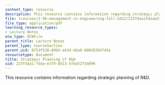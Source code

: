 ```yaml
---
content_type: resource
description: This resource contains information regarding strategic planning of R&D.
file: /courses/2-96-management-in-engineering-fall-2012/223fdaa1fdaae37985135fda52f3dd96_MIT2_96F12_lec20.pdf
file_type: application/pdf
learning_resource_types:
- Lecture Notes
ocw_type: OCWFile
parent_title: Lecture Notes
parent_type: CourseSection
parent_uid: 8753f538-89b5-a434-dda0-800293b5f44a
resourcetype: Document
title: Strategic Planning of R&D
uid: 223fdaa1-fdaa-e379-8513-5fda52f3dd96
---
```

This resource contains information regarding strategic planning of R&D.